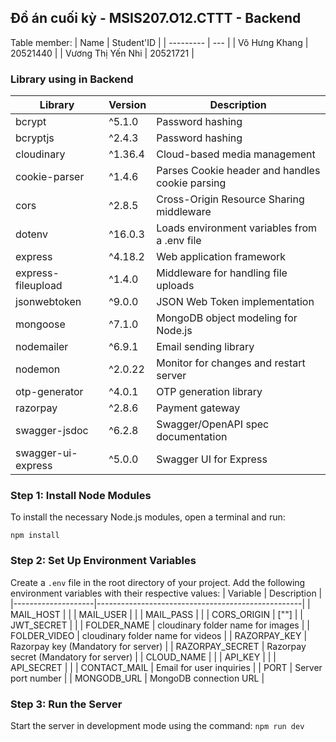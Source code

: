 ## Đồ án cuối kỳ - MSIS207.O12.CTTT - Backend

Table member:
| Name      | Student'ID |
| --------- | --- | 
| Võ Hưng Khang  | 20521440  |
| Vương Thị Yến Nhi | 20521721  | 

### Library using in Backend
| Library           | Version | Description           |
|-------------------|---------|-----------------------|
| bcrypt            | ^5.1.0  | Password hashing      |
| bcryptjs          | ^2.4.3  | Password hashing      |
| cloudinary        | ^1.36.4 | Cloud-based media management |
| cookie-parser     | ^1.4.6  | Parses Cookie header and handles cookie parsing |
| cors              | ^2.8.5  | Cross-Origin Resource Sharing middleware |
| dotenv            | ^16.0.3 | Loads environment variables from a .env file |
| express           | ^4.18.2 | Web application framework |
| express-fileupload| ^1.4.0  | Middleware for handling file uploads |
| jsonwebtoken      | ^9.0.0  | JSON Web Token implementation |
| mongoose          | ^7.1.0  | MongoDB object modeling for Node.js |
| nodemailer        | ^6.9.1  | Email sending library   |
| nodemon           | ^2.0.22 | Monitor for changes and restart server |
| otp-generator     | ^4.0.1  | OTP generation library  |
| razorpay          | ^2.8.6  | Payment gateway        |
| swagger-jsdoc     | ^6.2.8  | Swagger/OpenAPI spec documentation |
| swagger-ui-express| ^5.0.0  | Swagger UI for Express |


### Step 1: Install Node Modules

To install the necessary Node.js modules, open a terminal and run:

`npm install`

### Step 2: Set Up Environment Variables
Create a `.env` file in the root directory of your project. Add the following environment variables with their respective values:
| Variable           | Description                                       |
|--------------------|---------------------------------------------------|
| MAIL_HOST          |                                                  |
| MAIL_USER          |                                                  |
| MAIL_PASS          |                                                  |
| CORS_ORIGIN        | [""]                                             |
| JWT_SECRET         |                                                  |
| FOLDER_NAME        | cloudinary folder name for images                 |
| FOLDER_VIDEO       | cloudinary folder name for videos                 |
| RAZORPAY_KEY       | Razorpay key (Mandatory for server)              |
| RAZORPAY_SECRET    | Razorpay secret (Mandatory for server)           |
| CLOUD_NAME         |                                                  |
| API_KEY            |                                                  |
| API_SECRET         |                                                  |
| CONTACT_MAIL       | Email for user inquiries                          |
| PORT               | Server port number                                |
| MONGODB_URL        | MongoDB connection URL                            |



### Step 3: Run the Server
Start the server in development mode using the command:
`npm run dev`



  
